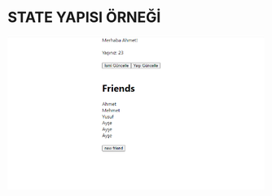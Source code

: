 
# STATE YAPISI ÖRNEĞİ

<img src="https://github.com/ismailgok/FirstReactAppPatika/blob/main/src/ImgWork/state.PNG?raw=true" />
